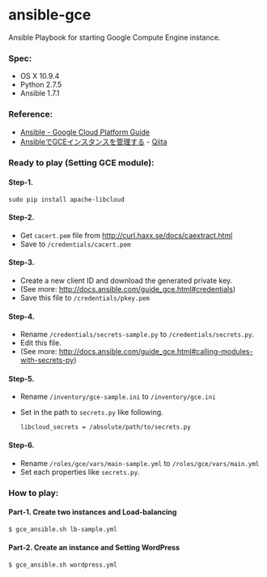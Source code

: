 ansible-gce
===========
Ansible Playbook for starting Google Compute Engine instance.

### Spec:
- OS X 10.9.4
- Python 2.7.5
- Ansible 1.7.1

### Reference:
- [Ansible - Google Cloud Platform Guide](http://docs.ansible.com/guide_gce.html)
- [AnsibleでGCEインスタンスを管理する](http://qiita.com/curious-eyes/items/c7feb3edbeb7c7c640e6) - [Qiita](http://qiita.com/curious-eyes)

### Ready to play (Setting GCE module):
#### Step-1.
`sudo pip install apache-libcloud`

#### Step-2.
- Get `cacert.pem` file from http://curl.haxx.se/docs/caextract.html
- Save to `/credentials/cacert.pem`

#### Step-3.
- Create a new client ID and download the generated private key.
- (See more: http://docs.ansible.com/guide_gce.html#credentials)
- Save this file to `/credentials/pkey.pem`

#### Step-4.
- Rename `/credentials/secrets-sample.py` to `/credentials/secrets.py`.
- Edit this file.
- (See more: http://docs.ansible.com/guide_gce.html#calling-modules-with-secrets-py)

#### Step-5.
- Rename `/inventory/gce-sample.ini` to `/inventory/gce.ini`
- Set in the path to `secrets.py` like following.

   ```
   libcloud_secrets = /absolute/path/to/secrets.py
   ```

#### Step-6.
- Rename `/roles/gce/vars/main-sample.yml` to `/roles/gce/vars/main.yml`
- Set each properties like `secrets.py`.

### How to play:
#### Part-1. Create two instances and Load-balancing
```bash
$ gce_ansible.sh lb-sample.yml
```

#### Part-2. Create an instance and Setting WordPress
```bash
$ gce_ansible.sh wordpress.yml
```
